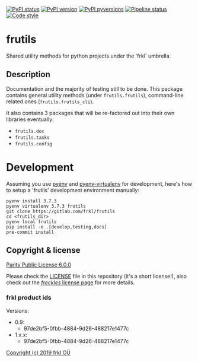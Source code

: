 [![PyPI status](https://img.shields.io/pypi/status/frutils.svg)](https://pypi.python.org/pypi/frutils/)
[![PyPI version](https://img.shields.io/pypi/v/frutils.svg)](https://pypi.python.org/pypi/frutils/)
[![PyPI pyversions](https://img.shields.io/pypi/pyversions/frutils.svg)](https://pypi.python.org/pypi/frutils/)
[![Pipeline status](https://gitlab.com/frkl/frutils/badges/develop/pipeline.svg)](https://gitlab.com/frkl/frutils/pipelines)
[![Code style](https://img.shields.io/badge/code%20style-black-000000.svg)](https://github.com/ambv/black)

# frutils

Shared utility methods for python projects under the 'frkl' umbrella.


## Description

Documentation and the majority of testing still to be done. This package contains general utility methods (under ``frutils.frutils``), command-line related ones (``frutils.frutils_cli``).

It also contains 3 packages that will be re-factored out into their own libraries eventually:

- ``frutils.doc``
- ``frutils.tasks``
- ``frutils.config``


# Development

Assuming you use [pyenv](https://github.com/pyenv/pyenv) and [pyenv-virtualenv](https://github.com/pyenv/pyenv-virtualenv) for development, here's how to setup a 'frutils' development environment manually:

    pyenv install 3.7.3
    pyenv virtualenv 3.7.3 frutils
    git clone https://gitlab.com/frkl/frutils
    cd <frutils_dir>
    pyenv local frutils
    pip install -e .[develop,testing,docs]
    pre-commit install


## Copyright & license

[Parity Public License 6.0.0](https://licensezero.com/licenses/parity)


Please check the [LICENSE](/LICENSE) file in this repository (it's a short license!), also check out the [*freckles* license page](https://freckles.io/license) for more details.

### frkl product ids

Versions:

  - 0.9:
    - 97de2bf5-0fbb-4884-9d26-488217e1477c
  - 1.x.x:  
    - 97de2bf5-0fbb-4884-9d26-488217e1477c

[Copyright (c) 2019 frkl OÜ](https://frkl.io)
